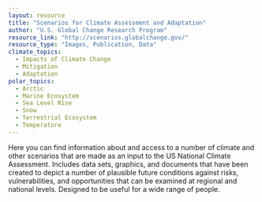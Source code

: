 ```yaml
---
layout: resource
title: "Scenarios for Climate Assessment and Adaptation"
author: "U.S. Global Change Research Program"
resource_link: "http://scenarios.globalchange.gov/"
resource_type: "Images, Publication, Data"
climate_topics:
  - Impacts of Climate Change
  - Mitigation
  - Adaptation
polar_topics:
  - Arctic
  - Marine Ecosystem
  - Sea Level Rise
  - Snow
  - Terrestrial Ecosystem
  - Temperature
---
```


Here you can find information about and access to a number of climate and other scenarios that are made as an input to the US National Climate Assessment. Includes data sets, graphics, and documents that have been created to depict a number of plausible future conditions against risks, vulnerabilities, and opportunities that can be examined at regional and national levels. Designed to be useful for a wide range of people. 